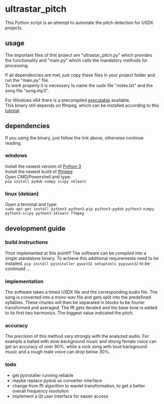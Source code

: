 # ultrastar_pitch
This Python script is an attempt to automate the pitch detection for USDX projects. 

## usage
The important files of this project are "ultrastar_pitch.py" which provides the functionality 
and "main.py" which calls the mandatory methods for processing. 

If all dependencies are met, just copy these files in your project folder and run the "main.py" file.  
To work properly it is necessary to name the usdx file "notes.txt" and the song file "song.mp3".

For Windows x64 there is a precompiled [executable](https://my.pcloud.com/publink/show?code=XZ1WuE7ZywiEsI3JbVF4j6ANeOVFY7Reft97) available.    
This binary still depends on ffmpeg, which can be installed according to this [tutorial](https://de.wikihow.com/FFmpeg-unter-Windows-installieren).

## dependencies
If you using the binary, just follow the link above, otherwise continue reading.
### windows
Install the newest version of [Python 3](https://www.python.org/downloads/windows/)  
Install the newest build of [ffmpeg](https://ffmpeg.zeranoe.com/builds/)  
Open CMD/Powershell and type:  
`pip install pydub numpy scipy sklearn`
### linux (debian)
Open a terminal and type:  
`sudo apt-get install python3 python3-pip python3-pydub python3-numpy python3-scipy python3-sklearn ffmpeg`  


## development guide
### build instructions
!!!not implemented at this point!!!
The software can be compiled into a single standalone binary. To achieve this additional requirements need to be installed.
`pip install pyinstaller pywin32 setuptools pypiwin32`
to be continued ...

### implementation
The software takes a timed USDX file and the corresponding audio file. The song is converted into a mono wav file 
and gets split into the predefined syllables. These chunks will then be separated in blocks to be fourier transformed and averaged.
The fft gets iterated and the base tone is added to its first two harmonics. The biggest value indicated the pitch.

### accuracy
The precision of this method vary strongly with the analyzed audio. For example a ballad with slow background music and strong female voice
can get an accuracy of over 90%, while a rock song with loud background music and a rough male voice can drop below 30%.

### todo
* get pyinstaller running reliable
* maybe replace pydub as converter interface
* change from fft algorithm to wavlet transformation, to get a better overall frequency resolution
* implement a Qt user interface for easier access





